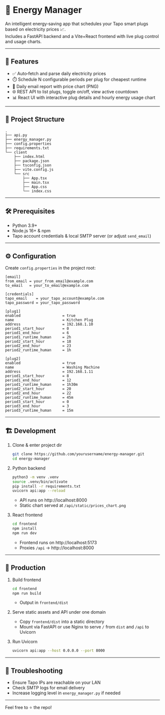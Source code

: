 # 🔌 Energy Manager

An intelligent energy‐saving app that schedules your Tapo smart plugs based on electricity prices 📈.  
Includes a FastAPI backend and a Vite+React frontend with live plug control and usage charts.

---

## 🚀 Features

- ✅ Auto‐fetch and parse daily electricity prices
- ⏱️ Schedule N configurable periods per plug for cheapest runtime
- 📧 Daily email report with price chart (PNG)
- 🌐 REST API to list plugs, toggle on/off, view active countdown
- 📊 React UI with interactive plug details and hourly energy usage chart

---

## 📂 Project Structure

```
.
├── api.py
├── energy_manager.py
├── config.properties
├── requirements.txt
└── client
    ├── index.html
    ├── package.json
    ├── tsconfig.json
    ├── vite.config.js
    └── src
        ├── App.tsx
        ├── main.tsx
        ├── App.css
        └── index.css
```

---

## 🛠️ Prerequisites

- Python 3.9+
- Node.js 16+ & npm
- Tapo account credentials & local SMTP server (or adjust `send_email`)

---

## ⚙️ Configuration

Create `config.properties` in the project root:

```properties
[email]
from_email = your_from_email@example.com
to_email   = your_to_email@example.com

[credentials]
tapo_email    = your_tapo_account@example.com
tapo_password = your_tapo_password

[plug1]
enabled                   = true
name                      = Kitchen Plug
address                   = 192.168.1.10
period1_start_hour        = 0
period1_end_hour          = 6
period1_runtime_human     = 2h
period2_start_hour        = 18
period2_end_hour          = 23
period2_runtime_human     = 1h

[plug2]
enabled                   = true
name                      = Washing Machine
address                   = 192.168.1.11
period1_start_hour        = 8
period1_end_hour          = 12
period1_runtime_human     = 1h30m
period2_start_hour        = 20
period2_end_hour          = 22
period2_runtime_human     = 45m
period3_start_hour        = 0
period3_end_hour          = 3
period3_runtime_human     = 15m
```

---

## 🏗️ Development

1. Clone & enter project dir
   ```bash
   git clone https://github.com/yourusername/energy-manager.git
   cd energy-manager
   ```

2. Python backend
   ```bash
   python3 -m venv .venv
   source .venv/bin/activate
   pip install -r requirements.txt
   uvicorn api:app --reload
   ```
    - API runs on http://localhost:8000
    - Static chart served at `/api/static/prices_chart.png`

3. React frontend
   ```bash
   cd frontend
   npm install
   npm run dev
   ```
    - Frontend runs on http://localhost:5173
    - Proxies `/api` → http://localhost:8000

---

## 🚀 Production

1. Build frontend
   ```bash
   cd frontend
   npm run build
   ```
    - Output in `frontend/dist`

2. Serve static assets and API under one domain
    - Copy `frontend/dist` into a static directory
    - Mount via FastAPI or use Nginx to serve `/` from `dist` and `/api` to Uvicorn

3. Run Uvicorn
   ```bash
   uvicorn api:app --host 0.0.0.0 --port 8000
   ```

---

## 🔧 Troubleshooting

- Ensure Tapo IPs are reachable on your LAN
- Check SMTP logs for email delivery
- Increase logging level in `energy_manager.py` if needed

---

Feel free to ⭐ the repo!
